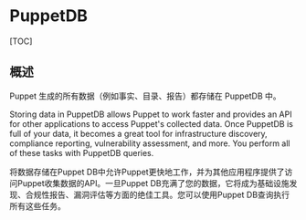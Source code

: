 # PuppetDB

[TOC]

## 概述

Puppet 生成的所有数据（例如事实、目录、报告）都存储在 PuppetDB 中。

Storing data in PuppetDB allows                Puppet to work faster and            provides an API for other applications to access Puppet's collected data. Once                PuppetDB is full of your            data, it becomes a great tool for infrastructure discovery, compliance reporting,            vulnerability assessment, and more. You perform all of these tasks with PuppetDB queries.



将数据存储在Puppet DB中允许Puppet更快地工作，并为其他应用程序提供了访问Puppet收集数据的API。一旦Puppet  DB充满了您的数据，它将成为基础设施发现、合规性报告、漏洞评估等方面的绝佳工具。您可以使用Puppet DB查询执行所有这些任务。
